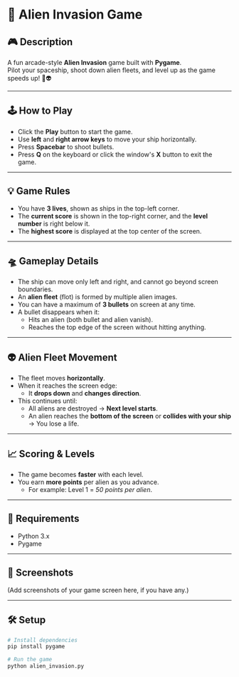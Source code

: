 # 👾 Alien Invasion Game

## 🎮 Description

A fun arcade-style **Alien Invasion** game built with **Pygame**.  
Pilot your spaceship, shoot down alien fleets, and level up as the game speeds up! 🚀👽

---

## 🕹️ How to Play

- Click the **Play** button to start the game.
- Use **left** and **right arrow keys** to move your ship horizontally.
- Press **Spacebar** to shoot bullets.
- Press **Q** on the keyboard or click the window's **X** button to exit the game.

---

## 💡 Game Rules

- You have **3 lives**, shown as ships in the top-left corner.
- The **current score** is shown in the top-right corner, and the **level number** is right below it.
- The **highest score** is displayed at the top center of the screen.

---

## 🛸 Gameplay Details

- The ship can move only left and right, and cannot go beyond screen boundaries.
- An **alien fleet** (flot) is formed by multiple alien images.
- You can have a maximum of **3 bullets** on screen at any time.
- A bullet disappears when it:
  - Hits an alien (both bullet and alien vanish).
  - Reaches the top edge of the screen without hitting anything.

---

## 👽 Alien Fleet Movement

- The fleet moves **horizontally**.
- When it reaches the screen edge:
  - It **drops down** and **changes direction**.
- This continues until:
  - All aliens are destroyed → **Next level starts**.
  - An alien reaches the **bottom of the screen** or **collides with your ship** → You lose a life.

---

## 📈 Scoring & Levels

- The game becomes **faster** with each level.
- You earn **more points** per alien as you advance.
  - For example: Level 1 = *50 points per alien*.

---

## 🧠 Requirements

- Python 3.x
- Pygame

---

## 📸 Screenshots

(Add screenshots of your game screen here, if you have any.)

---

## 🛠️ Setup

```bash
# Install dependencies
pip install pygame

# Run the game
python alien_invasion.py
